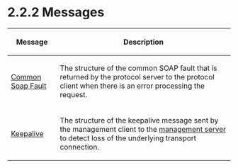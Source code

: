 <html dir="LTR" xmlns:mshelp="http://msdn.microsoft.com/mshelp" xmlns:ddue="http://ddue.schemas.microsoft.com/authoring/2003/5" xmlns:xlink="http://www.w3.org/1999/xlink" xmlns:tool="http://www.microsoft.com/tooltip">
 <body>
 <div id="header">
 <h1 class="heading">2.2.2 Messages</h1>
 </div>
 <div id="mainSection">
 <div id="mainBody">
 <div id="allHistory" class="saveHistory"></div>
 <div id="sectionSection0" class="section" name="collapseableSection">
 

<table>
 <thead>
 <tr>
 <th>
 <p>Message</p>
 </th>
 <th>
 <p>Description</p>
 </th>
 </tr>
 </thead>
 <tr>
 <td>
 <p><a href="a90ad88d-2468-4ac1-bbb9-8f921d15bbc8.md">Common
 Soap Fault</a></p>
 </td>
 <td>
 <p>The structure of the common SOAP fault that is
 returned by the protocol server to the protocol client when there is an error
 processing the request.</p>
 </td>
 </tr>
 <tr>
 <td>
 <p><a href="90ec0c2c-744d-4b00-a381-34eca4a105a0.md">Keepalive</a></p>
 </td>
 <td>
 <p>The structure of the keepalive message sent by the
 management client to the <a href="21b4a631-8f28-420f-822f-c5f879d5046e.md#gt_acc6da41-9eaa-4f40-8968-1b208f66e1c1">management
 server</a> to detect loss of the underlying transport connection.</p>
 </td>
 </tr>
</table>

<p> </p>


 </div>
 </div>
 </div>
 </body>
</html>